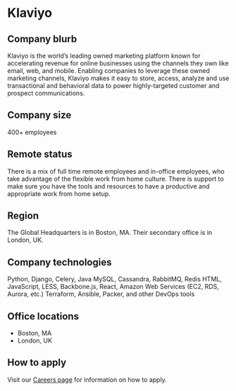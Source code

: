 # Klaviyo

## Company blurb

Klaviyo is the world’s leading owned marketing platform known for accelerating revenue for online businesses using the channels they own like email, web, and mobile. Enabling companies to leverage these owned marketing channels, Klaviyo makes it easy to store, access, analyze and use transactional and behavioral data to power highly-targeted customer and prospect communications.

## Company size

400+ employees

## Remote status

There is a mix of full time remote employees and in-office employees, who take advantage of the flexible work from home culture. There is support to make sure you have the tools and resources to have a productive and appropriate work from home setup.

## Region

The Global Headquarters is in Boston, MA. Their secondary office is in London, UK.

## Company technologies

Python, Django, Celery, Java
MySQL, Cassandra, RabbitMQ, Redis
HTML, JavaScript, LESS, Backbone.js, React, Amazon Web Services (EC2, RDS, Aurora, etc.)
Terraform, Ansible, Packer, and other DevOps tools

## Office locations

* Boston, MA
* London, UK

## How to apply

Visit our [Careers page](https://www.klaviyo.com/careers#open-roles) for information on how to apply.
